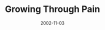 ---
layout: music 
title: "Growing Through Pain"
series: "The Art of Growth"
date: 2002-11-03 
description: "There is an art to growth. Learn to grow up and not just old."
audio: "http://s3.amazonaws.com/crossroadsaudiomessages/Growing%20Through%20Pain.mp3"
audio-duration: "35:23"
src: "http://www.crossroads.net/players/media/mediumHz/DefaultVideoImage.jpg"
---